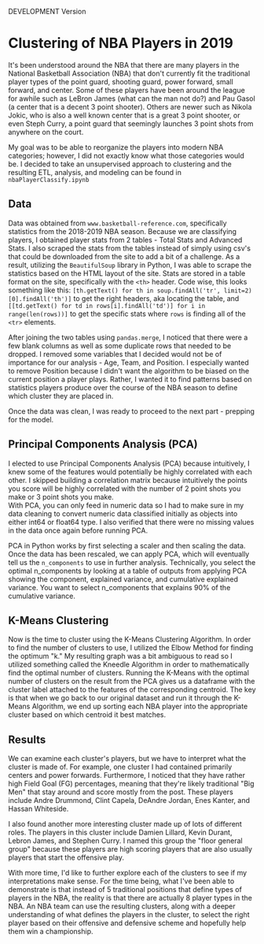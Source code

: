 DEVELOPMENT Version

# Clustering of NBA Players in 2019  
It's been understood around the NBA that there are many players in the National Basketball Association (NBA) that don't currently fit the traditional player types of the point guard, shooting guard, power forward, small forward, and center. Some of these players have been around the league for awhile such as LeBron James (what can the man not do?) and Pau Gasol (a center that is a decent 3 point shooter). Others are newer such as Nikola Jokic, who is also a well known center that is a great 3 point shooter, or even Steph Curry, a point guard that seemingly launches 3 point shots from anywhere on the court.

My goal was to be able to reorganize the players into modern NBA categories; however, I did not exactly know what those categories would be. I decided to take an unsupervised approach to clustering and the resulting ETL, analysis, and modeling can be found in `nbaPlayerClassify.ipynb`

## Data

Data was obtained from `www.basketball-reference.com`, specifically statistics from the 2018-2019 NBA season. Because we are classifying players, I obtained player stats from 2 tables - Total Stats and Advanced Stats. I also scraped the stats from the tables instead of simply using csv's that could be downloaded from the site to add a bit of a challenge. As a result, utilizing the `BeautifulSoup` library in Python, I was able to scrape the statistics based on the HTML layout of the site. Stats are stored in a table format on the site, specifically with the `<th>` header. Code wise, this looks something like this: `[th.getText() for th in soup.findAll('tr', limit=2)[0].findAll('th')]` to get the right headers, aka locating the table, and `[[td.getText() for td in rows[i].findAll('td')]
            for i in range(len(rows))]` to get the specific stats where `rows` is finding all of the `<tr>` elements.  

After joining the two tables using `pandas.merge`, I noticed that there were a few blank columns as well as some duplicate rows that needed to be dropped. I removed some variables that I decided would not be of importance for our analysis - Age, Team, and Position. I especially wanted to remove Position because I didn't want the algorithm to be biased on the current position a player plays. Rather, I wanted it to find patterns based on statistics players produce over the course of the NBA season to define which cluster they are placed in.  

Once the data was clean, I was ready to proceed to the next part - prepping for the model.  

## Principal Components Analysis (PCA)  

I elected to use Principal Components Analysis (PCA) because intuitively, I knew some of the features would potentially be highly correlated with each other. I skipped building a correlation matrix because intuitively the points you score will be highly correlated with the number of 2 point shots you make or 3 point shots you make.  
With PCA, you can only feed in numeric data so I had to make sure in my data cleaning to convert numeric data classified initially as objects into either int64 or float64 type. I also verified that there were no missing values in the data once again before running PCA.  

PCA in Python works by first selecting a scaler and then scaling the data. Once the data has been rescaled, we can apply PCA, which will eventually tell us the `n_components` to use in further analysis. Technically, you select the optimal n_components by looking at a table of outputs from applying PCA showing the component, explained variance, and cumulative explained variance. You want to select n_components that explains 90% of the cumulative variance.

## K-Means Clustering  

Now is the time to cluster using the K-Means Clustering Algorithm. In order to find the number of clusters to use, I utilized the Elbow Method for finding the optimum "k." My resulting graph was a bit ambiguous to read so I utilized something called the Kneedle Algorithm in order to mathematically find the optimal number of clusters. Running the K-Means with the optimal number of clusters on the result from the PCA gives us a dataframe with the cluster label attached to the features of the corresponding centroid. The key is that when we go back to our original dataset and run it through the K-Means Algorithm, we end up sorting each NBA player into the appropriate cluster based on which centroid it best matches.  
## Results  

We can examine each cluster's players, but we have to interpret what the cluster is made of. For example, one cluster I had contained primarily centers and power forwards. Furthermore, I noticed that they have rather high Field Goal (FG) percentages, meaning that they're likely traditional "Big Men" that stay around and score mostly from the post. These players include Andre Drummond, Clint Capela, DeAndre Jordan, Enes Kanter, and Hassan Whiteside.

I also found another more interesting cluster made up of lots of different roles. The players in this cluster include Damien Lillard, Kevin Durant, Lebron James, and Stephen Curry. I named this group the "floor general group" because these players are high scoring players that are also usually players that start the offensive play.  

With more time, I'd like to further explore each of the clusters to see if my interpretations make sense. For the time being, what I've been able to demonstrate is that instead of 5 traditional positions that define types of players in the NBA, the reality is that there are actually 8 player types in the NBA. An NBA team can use the resulting clusters, along with a deeper understanding of what defines the players in the cluster, to select the right player based on their offensive and defensive scheme and hopefully help them win a championship.  
